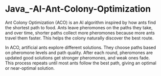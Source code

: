 # Java_-AI-Ant-Colony-Optimization

Ant Colony Optimization (ACO) is an AI algorithm inspired by how ants find the shortest path to food. Ants leave pheromones on the paths they
take, and over time, shorter paths collect more pheromones because more ants travel them faster. This helps the colony naturally discover the best
route.

In ACO, artificial ants explore different solutions. They choose paths based on pheromone levels and path quality. After each round, pheromones
are updated good solutions get stronger pheromones, and weak ones fade. This process repeats until most ants follow the best path, giving an
optimal or near-optimal solution.
